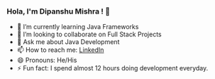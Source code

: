 ### Hola, I'm Dipanshu Mishra !  👋



- 🌱 I’m currently learning Java Frameworks
- 👯 I’m looking to collaborate on Full Stack Projects
- 💬 Ask me about Java Development
- 📫 How to reach me: [LinkedIn](https://www.linkedin.com/in/dipanshu-m-4a594513a/) 
- 😄 Pronouns: He/His
- ⚡ Fun fact: I spend almost 12 hours doing development everyday.

